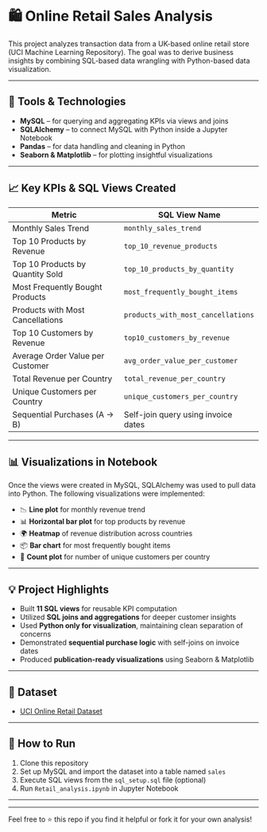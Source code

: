 # 🛍️ Online Retail Sales Analysis

This project analyzes transaction data from a UK-based online retail store (UCI Machine Learning Repository). The goal was to derive business insights by combining SQL-based data wrangling with Python-based data visualization.

---

## 🔧 Tools & Technologies

- **MySQL** – for querying and aggregating KPIs via views and joins  
- **SQLAlchemy** – to connect MySQL with Python inside a Jupyter Notebook  
- **Pandas** – for data handling and cleaning in Python  
- **Seaborn & Matplotlib** – for plotting insightful visualizations  

---

## 📈 Key KPIs & SQL Views Created

| Metric                                | SQL View Name                         |
|---------------------------------------|----------------------------------------|
| Monthly Sales Trend                   | `monthly_sales_trend`                  |
| Top 10 Products by Revenue            | `top_10_revenue_products`              |
| Top 10 Products by Quantity Sold      | `top_10_products_by_quantity`          |
| Most Frequently Bought Products       | `most_frequently_bought_items`         |
| Products with Most Cancellations      | `products_with_most_cancellations`     |
| Top 10 Customers by Revenue           | `top10_customers_by_revenue`           |
| Average Order Value per Customer      | `avg_order_value_per_customer`         |
| Total Revenue per Country             | `total_revenue_per_country`            |
| Unique Customers per Country          | `unique_customers_per_country`         |
| Sequential Purchases (A → B)          | Self-join query using invoice dates    |

---

## 📊 Visualizations in Notebook

Once the views were created in MySQL, SQLAlchemy was used to pull data into Python. The following visualizations were implemented:

- 📉 **Line plot** for monthly revenue trend  
- 📊 **Horizontal bar plot** for top products by revenue  
- 🌍 **Heatmap** of revenue distribution across countries  
- 📦 **Bar chart** for most frequently bought items  
- 🧍 **Count plot** for number of unique customers per country  

---

## 💡 Project Highlights

- Built **11 SQL views** for reusable KPI computation
- Utilized **SQL joins and aggregations** for deeper customer insights
- Used **Python only for visualization**, maintaining clean separation of concerns
- Demonstrated **sequential purchase logic** with self-joins on invoice dates
- Produced **publication-ready visualizations** using Seaborn & Matplotlib

---

## 📁 Dataset

- [UCI Online Retail Dataset](https://archive.ics.uci.edu/ml/datasets/online+retail)

---

## 🚀 How to Run

1. Clone this repository
2. Set up MySQL and import the dataset into a table named `sales`
3. Execute SQL views from the `sql_setup.sql` file (optional)
4. Run `Retail_analysis.ipynb` in Jupyter Notebook

---


---

Feel free to ⭐️ this repo if you find it helpful or fork it for your own analysis!
